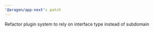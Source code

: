 ```yaml
---
'@aragon/app-next': patch
---
```


Refactor plugin system to rely on interface type instead of subdomain
